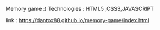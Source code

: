 Memory game :)
Technologies : HTML5 ,CSS3,JAVASCRIPT

link : https://dantox88.github.io/memory-game/index.html
